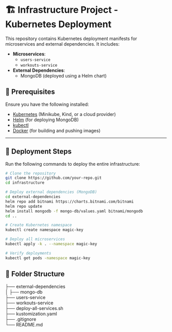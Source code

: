 # 🏗️ Infrastructure Project - Kubernetes Deployment

This repository contains Kubernetes deployment manifests for microservices and external dependencies. It includes:

- **Microservices**:
  - `users-service`
  - `workouts-service`
- **External Dependencies**:
  - MongoDB (deployed using a Helm chart)

## 📌 Prerequisites

Ensure you have the following installed:

- [Kubernetes](https://kubernetes.io/) (Minikube, Kind, or a cloud provider)
- [Helm](https://helm.sh/) (for deploying MongoDB)
- [kubectl](https://kubernetes.io/docs/tasks/tools/)
- [Docker](https://www.docker.com/) (for building and pushing images)

---

## 🚀 Deployment Steps

Run the following commands to deploy the entire infrastructure:

```bash
# Clone the repository
git clone https://github.com/your-repo.git
cd infrastructure

# Deploy external dependencies (MongoDB)
cd external-dependencies
helm repo add bitnami https://charts.bitnami.com/bitnami
helm repo update
helm install mongodb -f mongo-db/values.yaml bitnami/mongodb
cd ..

# Create Kubernetes namespace
kubectl create namespace magic-key

# Deploy all microservices
kubectl apply -k . --namespace magic-key

# Verify deployments
kubectl get pods -namespace magic-key
```

## 📜 Folder Structure

├── external-dependencies  
│   ├── mongo-db  
├── users-service    
├── workouts-service  
├── deploy-all-services.sh  
├── kustomization.yaml  
├── .gitignore  
└── README.md  



